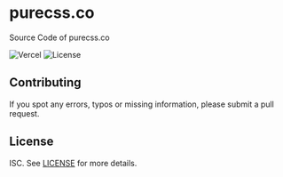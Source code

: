 # purecss.co

Source Code of purecss.co

![Vercel](https://vercelbadge.vercel.app/api/asyrafhussin/purecss-co)
![License](https://img.shields.io/badge/license-MIT-blue)

## Contributing

If you spot any errors, typos or missing information, please submit a pull request.

## License

ISC. See [LICENSE](LICENSE) for more details.
